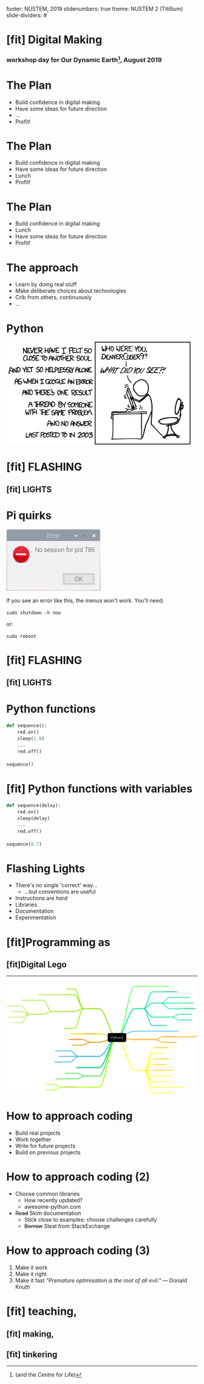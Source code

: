 footer: NUSTEM, 2019
slidenumbers: true
theme: NUSTEM 2 (Titillium)
slide-dividers: #

# [fit] Digital Making

### workshop day for Our Dynamic Earth[^1], August 2019


[^1]: (and the Centre for Life)


# The Plan

- Build confidence in digital making
- Have some ideas for future direction
- ...
- Profit!

# The Plan

- Build confidence in digital making
- Have some ideas for future direction
- Lunch
- Profit!

# The Plan

- Build confidence in digital making
- Lunch
- Have some ideas for future direction
- Profit!

# The approach

- Learn by doing real stuff
- Make deliberate choices about technologies
- Crib from others, continuously
- ...

# Python 

![inline](images/wisdom_of_the_ancients.png)

# [fit] FLASHING 
## [fit] LIGHTS


# Pi quirks

![right, 150%](images/PID_error.png)  
  
If you see an error like this, the menus won't work. You'll need:

`sudo shutdown -h now`

or:

`sudo reboot`


# [fit] FLASHING 
## [fit] LIGHTS

# Python functions

```python
def sequence():
    red.on()
    sleep(1.0)
    ...
    red.off()

sequence()
```

# [fit] Python functions with variables

```python
def sequence(delay):
    red.on()
    sleep(delay)
    ...
    red.off()
    
sequence(0.7)
```

# Flashing Lights

- There's no single 'correct' way...
    - ...but conventions are useful
- Instructions are *hard*
- Libraries
- Documentation
- Experimentation

# [fit]Programming as 
## [fit]**Digital Lego**

---
![fit](images/mind_map.png)

# How to approach coding

- Build real projects
- Work together
- Write for future projects
- Build on previous projects

# How to approach coding (2)

- Choose common libraries
  - How recently updated?
  - awesome-python.com
- ~~Read~~ Skim documentation
  - Stick close to examples: choose challenges carefully
  - ~~Borrow~~ Steal from StackExchange

# How to approach coding (3)

1. Make it work
2. Make it right
3. Make it fast
    *"Premature optimisation is the root of all evil."*
    — Donald Knuth

# [fit] teaching,
## [fit] making, 
## [fit] tinkering
